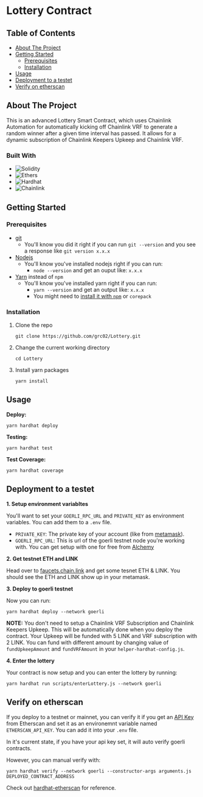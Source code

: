 # Lottery Contract

## Table of Contents

- [About The Project](#about-the-project)
- [Getting Started](#getting-started)
  - [Prerequisites](#prerequisites)
  - [Installation](#installation)
- [Usage](#usage)
- [Deployment to a testet](#deployment-to-a-testet)
- [Verify on etherscan](#verify-on-etherscan)

## About The Project

This is an advanced Lottery Smart Contract, which uses Chainlink Automation for automatically kicking off Chainlink VRF to generate a random winner after a given time interval has passed. It allows for a dynamic subscription of Chainlink Keepers Upkeep and Chainlink VRF.

### Built With

- ![Solidity]
- ![Ethers]
- ![Hardhat]
- ![Chainlink]

## Getting Started

### Prerequisites

- [git](https://git-scm.com/book/en/v2/Getting-Started-Installing-Git)
  - You'll know you did it right if you can run `git --version` and you see a response like `git version x.x.x`
- [Nodejs](https://nodejs.org/en/)
  - You'll know you've installed nodejs right if you can run:
    - `node --version` and get an ouput like: `x.x.x`
- [Yarn](https://yarnpkg.com/getting-started/install) instead of `npm`
  - You'll know you've installed yarn right if you can run:
    - `yarn --version` and get an output like: `x.x.x`
    - You might need to [install it with `npm`](https://classic.yarnpkg.com/lang/en/docs/install/) or `corepack`

### Installation

1. Clone the repo

   ```
   git clone https://github.com/grc02/Lottery.git
   ```

2. Change the current working directory

   ```
   cd Lottery
   ```

3. Install yarn packages
   ```
   yarn install
   ```

## Usage

**Deploy:**

```
yarn hardhat deploy
```

**Testing:**

```
yarn hardhat test
```

**Test Coverage:**

```
yarn hardhat coverage
```

## Deployment to a testet

**1. Setup environment variabltes**

You'll want to set your `GOERLI_RPC_URL` and `PRIVATE_KEY` as environment variables. You can add them to a `.env` file.

- `PRIVATE_KEY`: The private key of your account (like from [metamask](https://metamask.io/)).
- `GOERLI_RPC_URL`: This is url of the goerli testnet node you're working with. You can get setup with one for free from [Alchemy](https://alchemy.com/)

**2. Get testnet ETH and LINK**

Head over to [faucets.chain.link](https://faucets.chain.link/) and get some tesnet ETH & LINK. You should see the ETH and LINK show up in your metamask.

**3. Deploy to goerli testnet**

Now you can run:

```
yarn hardhat deploy --network goerli
```

**NOTE:** You don't need to setup a Chainlink VRF Subscription and Chainlink Keepers Upkeep.
This will be automatically done when you deploy the contract. Your Upkeep will be funded with 5 LINK and VRF subscription with 2 LINK. You can fund with different amount by changing value of `fundUpkeepAmount` and `fundVRFAmount` in your `helper-hardhat-config.js`.

**4. Enter the lottery**

Your contract is now setup and you can enter the lottery by running:

```
yarn hardhat run scripts/enterLottery.js --network goerli
```

## Verify on etherscan

If you deploy to a testnet or mainnet, you can verify it if you get an [API Key](https://etherscan.io/myapikey) from Etherscan and set it as an environemnt variable named `ETHERSCAN_API_KEY`. You can add it into your `.env` file.

In it's current state, if you have your api key set, it will auto verify goerli contracts.

However, you can manual verify with:

```
yarn hardhat verify --network goerli --constructor-args arguments.js DEPLOYED_CONTRACT_ADDRESS
```

Check out [hardhat-etherscan](https://hardhat.org/hardhat-runner/plugins/nomiclabs-hardhat-etherscan) for reference.



[solidity]: https://img.shields.io/badge/Solidity-%23363636.svg?style=for-the-badge&logo=solidity&logoColor=white
[chainlink]: https://img.shields.io/badge/chainlink-375BD2?style=for-the-badge&logo=chainlink&logoColor=white
[hardhat]: https://img.shields.io/badge/Hardhat-yellow?style=for-the-badge&logo=data%3Aimage%2Fpng%3Bbase64%2CiVBORw0KGgoAAAANSUhEUgAAADAAAAAwCAYAAABXAvmHAAAF8klEQVR42u1YA5BzWRM9Y%2F7%2F7n62bdu2Cmvbtm3bKq5t22PbiDnRS2%2F3zqt8qdS8zCTDqkpXnbo3T%2Fec27cxg5jFLGYxi9mAMiIkkh0jyIoZZMJCMmMRGTCLHBhF%2BUgeqKTTyYJjmPQLPP7DKGfitTw2qJB5BV%2FL4fF1fu4Unh81MMhbMIjxC4MiRD45MXYgkL%2BEYY5CgI3MuF6%2B0S9HRjHiHL8R%2BX4zLEzCH4UAP8NCVuSxkHPlm71PvAwpZMAqnw4%2FKXooikGI9AgUxk8sZhURUtAb5qzDaG8r7mTyBh5J4DfK4j0KA4u4k%2FQYjZ40asFwbzPe9zTD42kCCbwtnRMy1sSRrTEpUhEexgdkx%2FCeIa%2FDKFcDfnI3gILh04Un4tGDLjkvmZ56dA75jHHReONnqR3ojrnqMMVVj694pGCIAL8pPIFvP46ncWPT6LjjtlP2L0OiO1JmfM3jlGh3%2Fn9ttXiR4WNQMNyNLMCsvbClPo5OOT6ZMjLSac%2B%2BvXTfXYvI0ZwYjQifYsZLwgWRWlsNTmqrhodBofA2h1%2F483fjadBR6ZSenk679%2B6lg4d2018%2FDIvWCx6fHqcgErOVYZazCo2OSlAo%2BHrY82%2BoiqPlS1KFfECA4Pzz15O1PjliAeJpRY8mtwGzu9yMOarwjqMCZGc4QiACwuX%2Fay9LCpAPFiB44elZUXnB1wrJeu8RIQmdGZPezB7Q2ctBHYEFaJ7%2F376Jp4kT0jQFnHDCNir666ioBHgaoeNsuLXTSmsvw4O2EijWUpC1hMGjLQjOmo4XcbaALj0%2FiTIz0zUF7N2%2Fh55%2BbA65dQkRCeAjJNlPcdXi4bCV2lGMUUz%2BH2sxSAuueo1dMoJ%2B%2BCyelixK1RRw3rnrKfe3waSY4iITYARxUiFnLbKlI4CWMcHVlkJ4LUUgLbibtIPN2gCuvKCbrk6iiePTAmn0eD46rzw3g72UKOmUn408kPnoCnzWSqyFlpkKcZu5ABQO3lZtD3z%2FSTw9%2FVAi1RXF0Y%2FsjZOPS6Z7uQbk8a63VqbRB29OpJxfI%2FcAg8mriaQSd0DLzPn4jkHhoOi1F3Gwd049IZlWLk%2FlWpAQ6IWkBlx04Tp64J6F5GpVz3%2BkAqpB9jJGOX7QSp9xTNBoYpLa6LyF0HMdmD0zlQYNSqerL02i55%2BaxYVsF51xxiayqHUgKgE1gURiplsQj1CzFGCQKRcUFnldW%2ByL9xJowvi0QBAff%2Fw2%2BuvHoVGTVz0QSCSNJRiCUNNlY5qRSWoiAgEuHehGDuT%2F%2Fz%2Bd9h3YQy8%2FN5M8hvhuC7AUtkOfixkINePfmGfMAYVFbpcX5F2KozUrU%2Bnii9aSvjpVrnULjqrDcWjMw7yOBWSDBIYgGBmmXHlR1Ee26M9fxFPBn4Nk3m1whxA4ysZCzOlQgCGrfZelAovLpO%2BXtOnTS%2F8jiDx%2FM3pEgLNG3f1s5hd8hOhbJMp%2F0HwGPKd2mQMasplkxjPCWbiDDBjDF3LD7qJJXuo9Uhpr%2BsnM0HqOOQt38GQSX2hQL5J4wVUvQSONXKCF8HP%2BVatw74LbZjnCfqk5XPn9nDYVrsCKNHPMTQkS1SDcQSZM8LSg2l4JMheqBSvvMMx58AenUhHnN%2FXCrpvk22ryyGqH%2Fp8O5jmQzVS4J6sW7qB8ZJqLcAUHyB8swKX2PIHKGyzEpIqwlbX%2FXewziNe6d1QkMbgapE3gjQoiL%2BDffkHINRePfzCfK4Q7xIiQpCvESHMuFpsKcSkLeotTZjUfHd9%2FglR3qmK4JqjC5HqhHLGugY%2BDP3jO3wx8L4hoKBRjFqrZM28Z%2FmZuf2Ox7i%2BMzO%2FsX%2FVEiJP2wlqElUz0ZF7oFl7wJRbzOc%2BzeNFiRjkvXMUfr%2BWFGnihRp4367PQyr91AqM6l2uMFr7fJM%2FKO3yviq%2BV8%2B9inmfxtz7n%2BUuMW%2Fj6yYZcrBQOwgU9adJMtbL77HkYbs7BREM%2BZvG4iHdoRevfWMttyUY%2Bs5sZW1RslmtGvifPyLPqOxPlG9SMDPkmYhazmMUsZn1t%2FwIh4A6mR358%2FAAAAABJRU5ErkJggg%3D%3D
[ethers]: https://img.shields.io/badge/ethers.js-2535a0?style=for-the-badge&logo=data%3Aimage%2Fpng%3Bbase64%2CiVBORw0KGgoAAAANSUhEUgAAAGQAAAA6CAYAAABGZvzTAAAABmJLR0QA%2FwD%2FAP%2BgvaeTAAAGZElEQVR4nO2cW4xdVRnHf2taClSLUC6lqLWUWynGgA8GaYAGRQQvQHkBDA8QwiWN4oMJTXwh0cgDCSH4gBED6JMBFBKhhACpEkIJQoDSluu0iAKl0HZoSS9MZ34%2BrD1wOumctc8%2Ba599ZjK%2FZOdMutf51v%2Fba591%2Bda3CtNMM800k4bQtIAU6gCwDPgecDawAJgH7AO2A%2B8ATwNPAv8KIdiI0KmOOlu9SR20PK%2BpN6gzm9Y%2FpVDPUd%2FooCHG84r6nab9mPSoA%2Brt6mgXjTHGsHpd0z5NWoxd1EMZGmI8v23at0mHOkN9uIbGGONXTfs4qVDvqrExVEfUi5v2swyNT3vVq4C%2FJIqNAs8CjwEvAYPAHOAw4DzgEuCbCRtDwJIQwgddCZ7KqPPVrW3e7FH1z%2BrJCTtBXW6c9rbjgV75NilRH2zz8D5Wf9ChvdnqvYlGubAufyY16ulOPL39SF3She1ft2mQNTn9mDKof2vz0H6Uwf6tbewvy%2BBCLfRkUFcXAWcBi4GvEgfk5RPUf28I4ZoMdQ4Aq4FzDnD7eWAVcDRwUPFv24FNxEnDiyGEkW419BXGAfsW9a02b%2Bp4htWvZ9SwSN3VQf1jDKl3q9%2FOpaUx1MPVO9U9FR7E%2FTXo6WaNM6r%2BVT02t66eoJ6vbu7iAVxZg6ZTutAzxmb13NzaakX9pXFF3A0LatL2dtdNorvVH9ahr5Us%2BwbqSuDWil%2FfDvwX%2BE%2FxWQf%2FAM4FtgIDwFzgRODLHdg4BHhAXRpCWJtfYibUn9lZuHxYXaVeY2IFXrPuGeqp6gr1xQ70r1MPbkp3W9ST1J0lHdmn%2FkH9RtO6x2MMvVymfljSl5VNaz4g6uMlHXjTSbCDZ5yqbyjhz1a1k%2B6ufowzqjI8q85tWm9Z1OOMoZsU1zatdT8s9%2Bt4VT28aa2dol5ewrenmtb5OerXTE9xd6uLm9ZaBePefiqUv1f9Uu66Byp%2B7%2BIS370zhPB6RfuNEkIYBe5JFJsFnJ677qoNcqCAXStDwO8q2u4XnihR5pTclVZtkG8l7t8fQvikou1%2BYS0wnCiTfXzsuEHUAByfKPZgNTnVMIbas1J0W%2B8lijXfIMQQQruVqsC%2Fq8mpzKKa7G5J3O%2BLQX1W4v5ICGGoipguSHWhdZHdzyoNsitxf6Y6u4qYLjitJrup1XiqS%2BuYjhskhDAM7E4U6%2FVi8CQ19cutQmo7YF3uCqsOhh8n7vc6gLiZmDCXDWMkut0vZCfwcs46oXqDvJG4f0JFu1VZC1yV2eaPE%2FcfDyF8lrnOyg2SWoH3OjngKeAyNTUdL4XxwE8qePinHHVlQb0yEed5rgFNq9VHM9lakfDvhWI91h%2Bo82y%2FS7jPHmdqGHN7tctECfUMdUcb30bUs3Ppzoa6JvEWreixnmDce9ljhznBLTbOV7cl%2FLott%2FYsqFcnhK%2B3xz9r9WT1U2NyXOnjbOqJ6n2mcwMetV8PlBozzVN70Msb0HWR%2BllR%2F2r1AvWglvszjLuC56kr1actl770iHpor%2F3pCPXGhBOb7P2qHfVC9x8Hdhm7om3G8a0T9qo3W0MAMzvqTNMpNHc3pO0E9ckOH%2F54nlHPaEJ%2FZYz9b7tZierPG9S3VH3M8lmVu42ngZc2oTfLoGs8lfQwE0eCBW4KIfw%2BR31VMGa%2BLCNmMC4AjiQeixgiBgnfJR5feCaEkIrV9T%2FqpaYz3v9ovw%2BMmVEPVher31WXGBNEDnOCMSnrtFQ9E%2Fg7ML9NsUHgFyGEVTnrbhL1aOIm2dg1C9hRXFuAV0II75SxlX2doB4D3AFckSi6BrgNeKQI6fct6hxgYXEd3%2FL3AuKR7UHiyauXgJdDCB9Vrau2hZv6feA3wJmJoluAh4j99z9DCB%2FWpWkijPlVC9n%2FYbdeRxL%2FG6j1xD2Q9cW1IYSwJ6eW2lfSRcNcD%2FyU9PYvwAbir2cj8czfRmBTCCG1v91a5wBwRHHNbfmcBxwHHFt8zi%2BuI1q%2B%2FgHxoa8rtLxKfPA7y9bfDT0LbahHEfcYfkLcTKqyq7iHuFu5A9gLjPBFwsWhxASMAeArCTufEBt6sLg2ErcU1oUQtlXQlY1GQsjFG3wqsTs7rbgWEt%2FWOV2a%2FxT4H%2FFNf6%2Fl833i1HYwhJDa8WyM%2FonpF6iHAEcRu5d5TJxqs4svZjI7iSexdky548zTTDPNNP3L%2FwGTnK6sO%2BBBWAAAAABJRU5ErkJggg%3D%3D